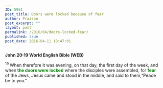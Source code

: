```yaml
---
ID: 5961
post_title: Doors were locked because of fear
author: Praison
post_excerpt: ""
layout: post
permalink: /2016/04/doors-locked-fear/
published: true
post_date: 2016-04-11 18:47:01
---
```

<p class="passage-display"><strong><span class="passage-display-bcv">John 20:19
</span><span class="passage-display-version">World English Bible (WEB)</span></strong></p>
<span id="en-WEB-26887" class="text John-20-19"><sup class="versenum">19 </sup>When therefore it was evening, on that day, the first day of the week, and when<span style="color: #008000;"><strong> the doors were locked</strong></span> where the disciples were assembled, for <span style="color: #008000;"><strong>fear</strong> </span>of the Jews, Jesus came and stood in the middle, and said to them,<span class="woj">“Peace be to you.”</span></span>

&nbsp;